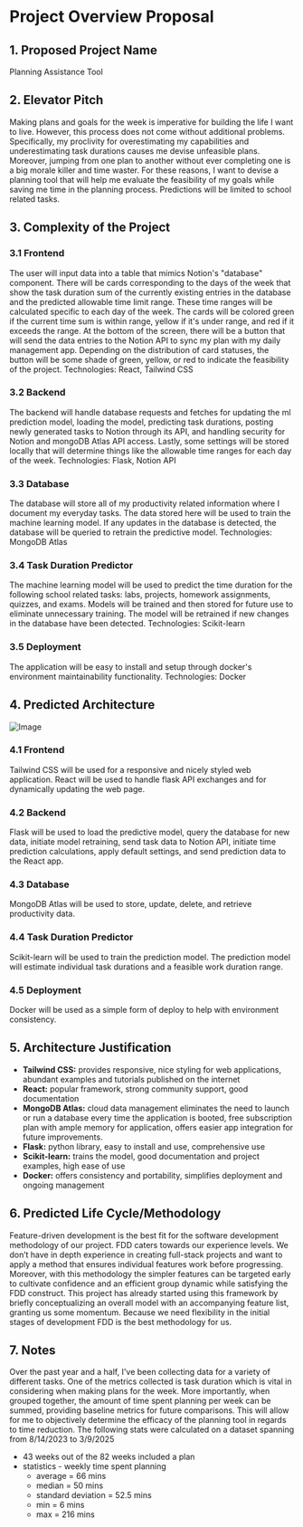 # Project Overview Proposal

## 1. Proposed Project Name
Planning Assistance Tool

## 2. Elevator Pitch
Making plans and goals for the week is imperative for building the life I want to live. However, this process does not come without additional problems. Specifically, my proclivity for overestimating my capabilities and underestimating task durations causes me devise unfeasible plans. Moreover, jumping from one plan to another without ever completing one is a big morale killer and time waster. For these reasons, I want to devise a planning tool that will help me evaluate the feasibility of my goals while saving me time in the planning process. Predictions will be limited to school related tasks. 

## 3. Complexity of the Project
### 3.1 Frontend
The user will input data into a table that mimics Notion's "database" component. There will be cards corresponding to the days of the week that show the task duration sum of the currently existing entries in the database and the predicted allowable time limit range. These time ranges will be calculated specific to each day of the week. The cards will be colored green if the current time sum is within range, yellow if it's under range, and red if it exceeds the range. At the bottom of the screen, there will be a button that will send the data entries to the Notion API to sync my plan with my daily management app. Depending on the distribution of card statuses, the button will be some shade of green, yellow, or red to indicate the feasibility of the project. Technologies: React, Tailwind CSS

### 3.2 Backend
The backend will handle database requests and fetches for updating the ml prediction model, loading the model, predicting task durations, posting newly generated tasks to Notion through its API, and handling security for Notion and mongoDB Atlas API access. Lastly, some settings will be stored locally that will determine things like the allowable time ranges for each day of the week. Technologies: Flask, Notion API

### 3.3 Database
The database will store all of my productivity related information where I document my everyday tasks. The data stored here will be used to train the machine learning model. If any updates in the database is detected, the database will be queried to retrain the predictive model. Technologies: MongoDB Atlas

### 3.4 Task Duration Predictor
The machine learning model will be used to predict the time duration for the following school related tasks: labs, projects, homework assignments, quizzes, and exams. Models will be trained and then stored for future use to eliminate unnecessary training. The model will be retrained if new changes in the database have been detected.
Technologies: Scikit-learn

### 3.5 Deployment
The application will be easy to install and setup through docker's environment maintainability functionality.
Technologies: Docker

## 4. Predicted Architecture
![Image](https://github.com/user-attachments/assets/ca6d4d34-1df7-42ac-aec5-58fa37fbf683)
### 4.1 Frontend
Tailwind CSS will be used for a responsive and nicely styled web application. React will be used to handle flask API exchanges and for dynamically updating the web page.

### 4.2 Backend
Flask will be used to load the predictive model, query the database for new data, initiate model retraining, send task data to Notion API, initiate time prediction calculations, apply default settings, and send prediction data to the React app.

### 4.3 Database
MongoDB Atlas will be used to store, update, delete, and retrieve productivity data.

### 4.4 Task Duration Predictor
Scikit-learn will be used to train the prediction model. The prediction model will estimate individual task durations and a feasible work duration range.

### 4.5 Deployment
Docker will be used as a simple form of deploy to help with environment consistency.

## 5. Architecture Justification
- **Tailwind CSS:** provides responsive, nice styling for web applications, abundant examples and tutorials published on the internet
- **React:** popular framework, strong community support, good documentation
- **MongoDB Atlas:** cloud data management eliminates the need to launch or run a database every time the application is booted, free subscription plan with ample memory for application, offers easier app integration for future improvements.
- **Flask:** python library, easy to install and use, comprehensive use
- **Scikit-learn:** trains the model, good documentation and project examples, high ease of use
- **Docker:** offers consistency and portability, simplifies deployment and ongoing management

## 6. Predicted Life Cycle/Methodology
Feature-driven development is the best fit for the software development methodology of our project. FDD caters towards our experience levels. We don’t have in depth experience in creating full-stack projects and want to apply a method that ensures individual features work before progressing. Moreover, with this methodology the simpler features can be targeted early to cultivate confidence and an efficient group dynamic while satisfying the FDD construct. This project has already started using this framework by briefly conceptualizing an overall model with an accompanying feature list, granting us some momentum. Because we need flexibility in the initial stages of development FDD is the best methodology for us.

## 7. Notes
Over the past year and a half, I've been collecting data for a variety of different tasks. One of the metrics collected is task duration which is vital in considering when making plans for the week. More importantly, when grouped together, the amount of time spent planning per week can be summed, providing baseline metrics for future comparisons. This will allow for me to objectively determine the efficacy of the planning tool in regards to time reduction. The following stats were calculated on a dataset spanning from 8/14/2023 to 3/9/2025
* 43 weeks out of the 82 weeks included a plan
* statistics - weekly time spent planning
  * average = 66 mins
  * median = 50 mins
  * standard deviation = 52.5 mins
  * min = 6 mins
  * max = 216 mins
